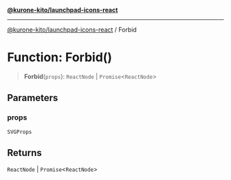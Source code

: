 [**@kurone-kito/launchpad-icons-react**](../README.md)

***

[@kurone-kito/launchpad-icons-react](../globals.md) / Forbid

# Function: Forbid()

> **Forbid**(`props`): `ReactNode` \| `Promise`\<`ReactNode`\>

## Parameters

### props

`SVGProps`

## Returns

`ReactNode` \| `Promise`\<`ReactNode`\>
